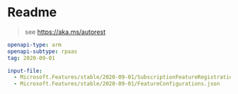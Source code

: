 # Readme

> see https://aka.ms/autorest

```yaml
openapi-type: arm
openapi-subtype: rpaas
tag: 2020-09-01
```

```yaml $(tag) == '2020-09-01'
input-file: 
  - Microsoft.Features/stable/2020-09-01/SubscriptionFeatureRegistration.json
  - Microsoft.Features/stable/2020-09-01/FeatureConfigurations.json
```

